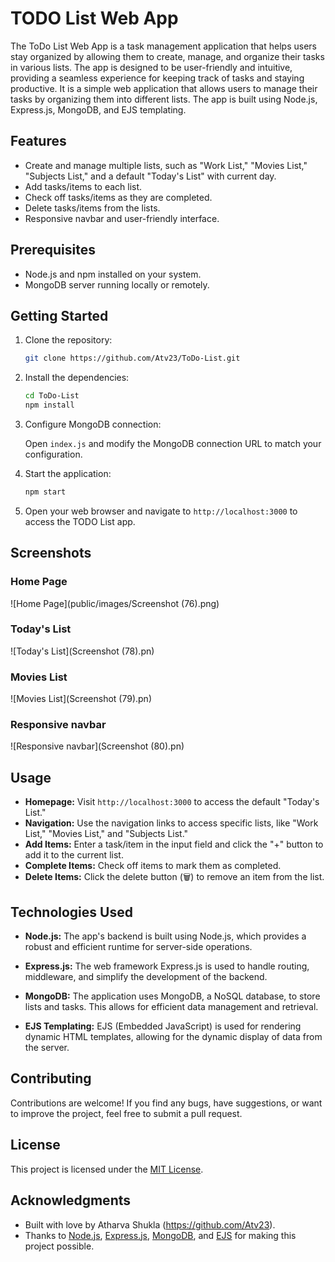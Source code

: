 
# TODO List Web App

The ToDo List Web App is a task management application that helps users stay organized by allowing them to create, manage, and organize their tasks in various lists. The app is designed to be user-friendly and intuitive, providing a seamless experience for keeping track of tasks and staying productive.
It is a simple web application that allows users to manage their tasks by organizing them into different lists. The app is built using Node.js, Express.js, MongoDB, and EJS templating.

## Features

- Create and manage multiple lists, such as "Work List," "Movies List," "Subjects List," and a default "Today's List" with current day.
- Add tasks/items to each list.
- Check off tasks/items as they are completed.
- Delete tasks/items from the lists.
- Responsive navbar and user-friendly interface.

## Prerequisites

- Node.js and npm installed on your system.
- MongoDB server running locally or remotely.

## Getting Started

1. Clone the repository:

   ```bash
   git clone https://github.com/Atv23/ToDo-List.git
   ```

2. Install the dependencies:

   ```bash
   cd ToDo-List
   npm install
   ```

3. Configure MongoDB connection:

   Open `index.js` and modify the MongoDB connection URL to match your configuration.

4. Start the application:

   ```bash
   npm start
   ```

5. Open your web browser and navigate to `http://localhost:3000` to access the TODO List app.

## Screenshots

### Home Page
![Home Page](public/images/Screenshot (76).png)

### Today's List
![Today's List](Screenshot (78).pn)

### Movies List
![Movies List](Screenshot (79).pn)

### Responsive navbar
![Responsive navbar](Screenshot (80).pn)


## Usage

- **Homepage:** Visit `http://localhost:3000` to access the default "Today's List."
- **Navigation:** Use the navigation links to access specific lists, like "Work List," "Movies List," and "Subjects List."
- **Add Items:** Enter a task/item in the input field and click the "+" button to add it to the current list.
- **Complete Items:** Check off items to mark them as completed.
- **Delete Items:** Click the delete button (🗑️) to remove an item from the list.


## Technologies Used

- **Node.js:** The app's backend is built using Node.js, which provides a robust and efficient runtime for server-side operations.

- **Express.js:** The web framework Express.js is used to handle routing, middleware, and simplify the development of the backend.

- **MongoDB:** The application uses MongoDB, a NoSQL database, to store lists and tasks. This allows for efficient data management and retrieval.

- **EJS Templating:** EJS (Embedded JavaScript) is used for rendering dynamic HTML templates, allowing for the dynamic display of data from the server.


## Contributing

Contributions are welcome! If you find any bugs, have suggestions, or want to improve the project, feel free to submit a pull request.

## License

This project is licensed under the [MIT License](LICENSE).

## Acknowledgments

- Built with love by Atharva Shukla (https://github.com/Atv23).
- Thanks to [Node.js](https://nodejs.org/), [Express.js](https://expressjs.com/), [MongoDB](https://www.mongodb.com/), and [EJS](https://ejs.co/) for making this project possible.
